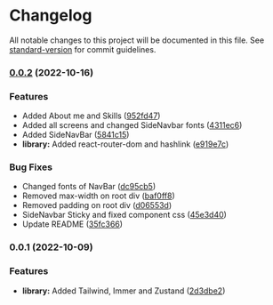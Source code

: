 # Changelog

All notable changes to this project will be documented in this file. See [standard-version](https://github.com/conventional-changelog/standard-version) for commit guidelines.

### [0.0.2](https://github.com/ssjh23/portfolio/compare/v0.0.1...v0.0.2) (2022-10-16)


### Features

* Added About me and Skills ([952fd47](https://github.com/ssjh23/portfolio/commit/952fd4776a3e7f633e0579aa7d544f79d86c00f4))
* Added all screens and changed SideNavbar fonts ([4311ec6](https://github.com/ssjh23/portfolio/commit/4311ec647ec6dcade4d986ca912bfd72eb628dbf))
* Added SideNavBar ([5841c15](https://github.com/ssjh23/portfolio/commit/5841c152a10625384fe7c2f0a3c82c4743777e24))
* **library:** Added react-router-dom and hashlink ([e919e7c](https://github.com/ssjh23/portfolio/commit/e919e7cbdb7b4ff24e818ffb8333e2a9bf71c265))


### Bug Fixes

* Changed fonts of NavBar ([dc95cb5](https://github.com/ssjh23/portfolio/commit/dc95cb53f32310764ea1e47ce24770f5c962793a))
* Removed max-width on root div ([baf0ff8](https://github.com/ssjh23/portfolio/commit/baf0ff8970f81aec468357660759b6500d9128f1))
* Removed padding on root div ([d06553d](https://github.com/ssjh23/portfolio/commit/d06553d68a25ba42be78b3fa26b4402f03d233cb))
* SideNavbar Sticky and fixed component css ([45e3d40](https://github.com/ssjh23/portfolio/commit/45e3d403bf5a258f921796ed2dd477b78fa5e06b))
* Update README ([35fc366](https://github.com/ssjh23/portfolio/commit/35fc3660f8e79a65206605ea03c1da429d6b68b4))

### 0.0.1 (2022-10-09)


### Features

* **library:** Added Tailwind, Immer and Zustand ([2d3dbe2](https://github.com/ssjh23/portfolio/commit/2d3dbe2b1f9eae3ce1a44387ba6f08cc03fa7eef))
